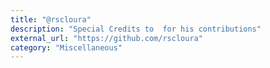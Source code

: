 ```yaml
---
title: "@rscloura"
description: "Special Credits to  for his contributions"
external_url: "https://github.com/rscloura"
category: "Miscellaneous"
---
```

